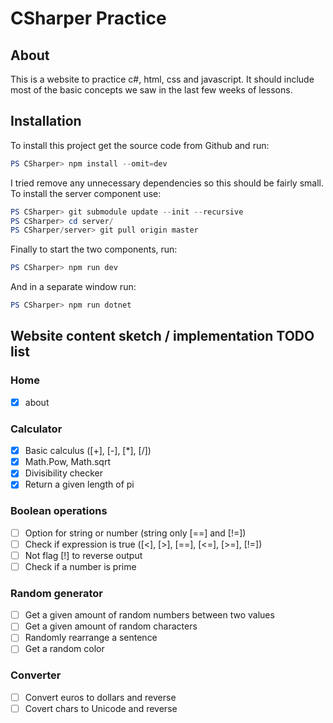 # CSharper Practice

## About

This is a website to practice c#, html, css and javascript. It should include most of the basic concepts we saw in the last few weeks of lessons.

## Installation

To install this project get the source code from Github and run:

```powershell
PS CSharper> npm install --omit=dev
```

I tried remove any unnecessary dependencies so this should be fairly small.  
To install the server component use:

```powershell
PS CSharper> git submodule update --init --recursive
PS CSharper> cd server/
PS CSharper/server> git pull origin master
```

Finally to start the two components, run:

```powershell
PS CSharper> npm run dev
```

And in a separate window run:

```powershell
PS CSharper> npm run dotnet
```

## Website content sketch / implementation TODO list

### Home

- [x] about

### Calculator

- [x] Basic calculus ([+], [-], [*], [/])
- [x] Math.Pow, Math.sqrt
- [x] Divisibility checker
- [x] Return a given length of pi

### Boolean operations

- [ ] Option for string or number (string only [==] and [!=])
- [ ] Check if expression is true ([<], [>], [==], [<=], [>=], [!=])
- [ ] Not flag [!] to reverse output
- [ ] Check if a number is prime

### Random generator

- [ ] Get a given amount of random numbers between two values
- [ ] Get a given amount of random characters
- [ ] Randomly rearrange a sentence
- [ ] Get a random color

### Converter

- [ ] Convert euros to dollars and reverse
- [ ] Covert chars to Unicode and reverse

